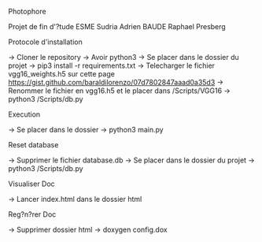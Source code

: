 Photophore

Projet de fin d'?tude ESME Sudria
Adrien BAUDE
Raphael Presberg


Protocole d'installation

-> Cloner le repository
-> Avoir python3
-> Se placer dans le dossier du projet
-> pip3 install -r requirements.txt
-> Telecharger le fichier vgg16_weights.h5 sur cette page https://gist.github.com/baraldilorenzo/07d7802847aaad0a35d3
-> Renommer le fichier en vgg16.h5 et le placer dans /Scripts/VGG16
-> python3 /Scripts/db.py


Execution

-> Se placer dans le dossier
-> python3 main.py


Reset database

-> Supprimer le fichier database.db
-> Se placer dans le dossier du projet
-> python3 /Scripts/db.py


Visualiser Doc

-> Lancer index.html dans le dossier html


Reg?n?rer Doc

-> Supprimer dossier html
-> doxygen config.dox

